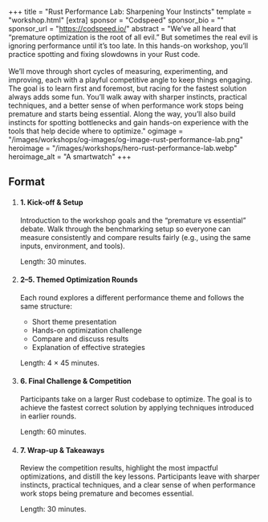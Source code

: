 +++
title = "Rust Performance Lab: Sharpening Your Instincts"
template = "workshop.html"
[extra]
  sponsor = "Codspeed"
  sponsor_bio = ""
  sponsor_url = "https://codspeed.io/"
  abstract = "We’ve all heard that “premature optimization is the root of all evil.” But sometimes the real evil is ignoring performance until it’s too late. In this hands-on workshop, you’ll practice spotting and fixing slowdowns in your Rust code.<br/><br/>We’ll move through short cycles of measuring, experimenting, and improving, each with a playful competitive angle to keep things engaging. The goal is to learn first and foremost, but racing for the fastest solution always adds some fun. You’ll walk away with sharper instincts, practical techniques, and a better sense of when performance work stops being premature and starts being essential. Along the way, you’ll also build instincts for spotting bottlenecks and gain hands-on experience with the tools that help decide where to optimize."
  ogimage = "/images/workshops/og-images/og-image-rust-performance-lab.png"
  heroimage = "/images/workshops/hero-rust-performance-lab.webp"
  heroimage_alt = "A smartwatch"
+++

<div class="">
  <h2 class="mb-7">Format</h2>
  <ol class="syllabus">
    <li class="mb-7 border">
      <h4>1. Kick-off & Setup</h4>
      <div>
        <p>Introduction to the workshop goals and the “premature vs essential” debate. Walk through the benchmarking setup so everyone can measure consistently and compare results fairly (e.g., using the same inputs, environment, and tools).</p>
        <p>Length: 30 minutes.</p>
      </div>
    </li>
    <li class="mb-7 border">
      <h4>2–5. Themed Optimization Rounds</h4>
      <div>
        <p>Each round explores a different performance theme and follows the same structure:</p>
        <ul>
          <li>Short theme presentation</li>
          <li>Hands-on optimization challenge</li>
          <li>Compare and discuss results</li>
          <li>Explanation of effective strategies</li>
        </ul>
        <p>Length: 4 × 45 minutes.</p>
      </div>
    </li>
    <li class="mb-7 border">
      <h4>6. Final Challenge & Competition</h4>
      <div>
        <p>Participants take on a larger Rust codebase to optimize. The goal is to achieve the fastest correct solution by applying techniques introduced in earlier rounds.</p>
        <p>Length: 60 minutes.</p>
      </div>
    </li>
    <li class="mb-7 border">
      <h4>7. Wrap-up & Takeaways</h4>
      <div>
        <p>Review the competition results, highlight the most impactful optimizations, and distill the key lessons. Participants leave with sharper instincts, practical techniques, and a clear sense of when performance work stops being premature and becomes essential.</p>
        <p>Length: 30 minutes.</p>
      </div>
    </li>
  </ol>
</p>
</div>
